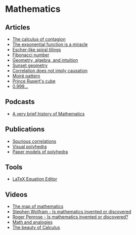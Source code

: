 # Mathematics

## Articles

- [The calculus of contagion](https://aeon.co/essays/how-mathematics-can-make-epidemics-history)
- [The exponential function is a miracle](https://blog.plover.com/math/exponential.html)
- [Escher-like spiral tilings](http://isohedral.ca/escher-like-spiral-tilings/)
- [Fibonacci number
](https://en.wikipedia.org/wiki/Fibonacci_number)
- [Geometry, algebra, and intuition](https://www.shapeoperator.com/2017/02/28/geometry-algebra-intuition/)
- [Sunset geometry](https://www.shapeoperator.com/2016/12/12/sunset-geometry/)
- [Correlation does not imply causation](https://en.wikipedia.org/wiki/Correlation_does_not_imply_causation)
- [Moiré pattern](https://en.wikipedia.org/wiki/Moir%C3%A9_pattern)
- [Prince Rupert's cube](https://en.wikipedia.org/wiki/Prince_Rupert's_cube)
- [0.999...](https://en.m.wikipedia.org/wiki/0.999...)

## Podcasts

- [A very brief history of Mathematics](https://soundcloud.com/stephenwolfram/a-very-brief-history-of-mathematics)

## Publications

- [Spurious correlations](http://www.tylervigen.com/spurious-correlations)
- [Visual polyhedra](http://dmccooey.com/polyhedra/index.html)
- [Paper models of polyhedra](https://www.polyhedra.net/en/)

## Tools

- [LaTeX Equation Editor](https://www.codecogs.com/latex/eqneditor.php)

## Videos

- [The map of mathematics](https://www.youtube.com/watch?v=OmJ-4B-mS-Y)
- [Stephen Wolfram - Is mathematics invented or discovered](https://www.youtube.com/watch?v=nUCwtLTUPQ4)
- [Roger Penrose - Is mathematics invented or discovered?](https://www.youtube.com/watch?v=ujvS2K06dg4)
- [Math and analogies](https://www.youtube.com/watch?v=BtFVdjwXnuM)
- [The beauty of Calculus](https://www.youtube.com/watch?v=1r6893ga_So)
